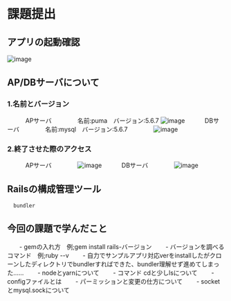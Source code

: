 # 課題提出
## アプリの起動確認
![image](https://github.com/fumiya80/sample-app/assets/145174824/f2d2928c-b29b-4868-a23e-406e2b1bc4d1)


## AP/DBサーバについて
### 1.名前とバージョン
　　　APサーバ
　　　　名前:puma　バージョン:5.6.7
        ![image](https://github.com/fumiya80/sample-app/assets/145174824/71760f9b-b577-4458-8861-2035e82bab88)
　　　DBサーバ
　　　　名前:mysql　バージョン:5.6.7
　　　　![image](https://github.com/fumiya80/sample-app/assets/145174824/caa3f503-9820-4a53-9f71-9f8a673a3906)
### 2.終了させた際のアクセス
　　　APサーバ
　　　　![image](https://github.com/fumiya80/sample-app/assets/145174824/acb7ee0c-cd35-489f-a6ef-e38baa91acbb)
　　　DBサーバ
　　　　![image](https://github.com/fumiya80/sample-app/assets/145174824/b6c86b1b-2bf2-4657-8051-b58a5c17e000)
## Railsの構成管理ツール
      bundler

## 今回の課題で学んだこと
　　- gemの入れ方　例;gem install rails-バージョン
　　- バージョンを調べるコマンド　例;ruby --v
　　- 自力でサンプルアプリ対応verをinstallしたがクローンしたディレクトリでbundlerすればできた、bundler理解せず進めてしまった……
　　- nodeとyarnについて
　　- コマンド cdと少しlsについて
　　- configファイルとは
　　- パーミッションと変更の仕方について
　　- socketとmysql.sockについて
